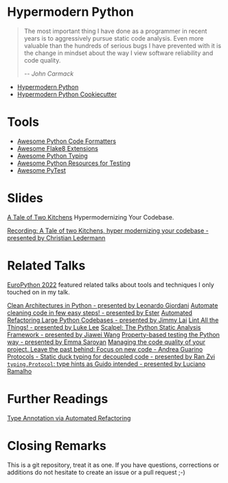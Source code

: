 # Hypermodern Python

> The most important thing I have done as a programmer in recent years is to aggressively pursue static code analysis.  Even more valuable than the hundreds of serious bugs I have prevented with it is the change in mindset about the way I view software reliability and code quality.
>
> -- <cite>John Carmack</cite>


- [Hypermodern Python](https://cjolowicz.github.io/posts/hypermodern-python-01-setup/)
- [Hypermodern Python Cookiecutter](https://github.com/cjolowicz/cookiecutter-hypermodern-python)

# Tools

- [Awesome Python Code Formatters](https://github.com/life4/awesome-python-code-formatters)
- [Awesome Flake8 Extensions](https://github.com/DmytroLitvinov/awesome-flake8-extensions)
- [Awesome Python Typing](https://github.com/typeddjango/awesome-python-typing)
- [Awesome Python Resources for Testing](https://github.com/cleder/awesome-python-testing)
- [Awesome PyTest](https://github.com/augustogoulart/awesome-pytest)

# Slides

[A Tale of Two Kitchens](https://github.com/cleder/ep2022/blob/main/slides.pdf) Hypermodernizing Your Codebase.

[Recording: A Tale of two Kitchens, hyper modernizing your codebase - presented by Christian Ledermann](https://youtu.be/uwmQgCrCh2s)

# Related Talks

[EuroPython 2022](https://ep2022.europython.eu/) featured related talks about tools and techniques I only touched on in my talk.

[Clean Architectures in Python - presented by Leonardo Giordani](https://youtu.be/C7MRkqP5NRI)
[Automate cleaning code in few easy steps! - presented by Ester](https://youtu.be/7_FyRR3yN-k)
[Automated Refactoring Large Python Codebases - presented by Jimmy Lai](https://youtu.be/ouDnaZxZKkc)
[Lint All the Things! - presented by Luke Lee](https://youtu.be/9psDYv4kVvE)
[Scalpel: The Python Static Analysis Framework - presented by Jiawei Wang](https://youtu.be/KNR1ppKTu2Q)
[Property-based testing the Python way - presented by Emma Saroyan](https://youtu.be/EQjZgwufkYU)
[Managing the code quality of your project. Leave the past behind: Focus on new code - Andrea Guarino](https://youtu.be/KK2GZFZ9_uA)
[Protocols - Static duck typing for decoupled code - presented by Ran Zvi](https://youtu.be/adxG_7bBy1w)
[`typing.Protocol`: type hints as Guido intended - presented by Luciano Ramalho](https://youtu.be/0_IQoxBFepw)


# Further Readings

[Type Annotation via Automated Refactoring](https://medium.com/building-carta/type-annotation-via-automated-refactoring-fd8edfe123d4)

# Closing Remarks

This is a git repository, treat it as one.
If you have questions, corrections or additions do not hesitate to create an issue or a pull request ;-)
